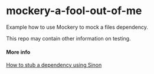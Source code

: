 # mockery-a-fool-out-of-me

Example how to use Mockery to mock a files dependency.

This repo may contain other information on testing.

#### More info

[How to stub a dependency using Sinon](https://gist.github.com/todgru/e439373af2488eefc30ae8bd1fe3864a)
